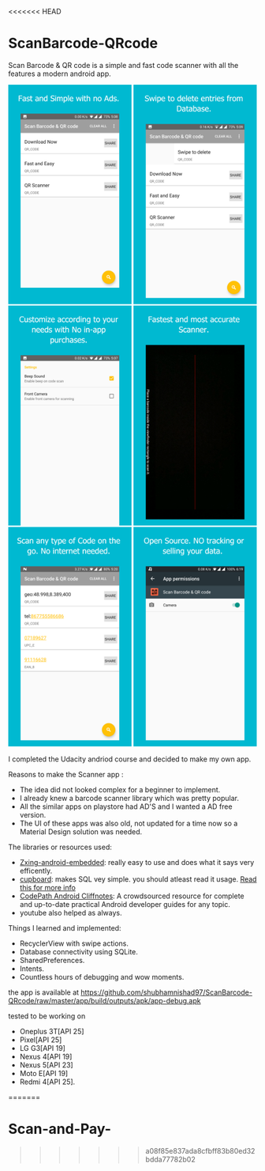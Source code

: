 <<<<<<< HEAD
# ScanBarcode-QRcode
Scan Barcode &amp; QR code is a simple and fast code scanner with all the features a modern android app.

<img src="screenshots/PhoneScreenshot1.jpg" width="250">  <img src="screenshots/PhoneScreenshot2.jpg" width="250">  <img src="screenshots/PhoneScreenshot3.jpg" width="250">  <img src="screenshots/PhoneScreenshot4.jpg" width="250">  <img src="screenshots/PhoneScreenshot5.jpg" width="250">  <img src="screenshots/PhoneScreenshot6.jpg" width="250">


I completed the Udacity andriod course and decided to make my own app.

Reasons to make the Scanner app :
* The idea did not looked complex for a beginner to implement.
* I already knew a barcode scanner library which was pretty popular.
* All the similar apps on playstore had AD'S and I wanted a AD free version.
* The UI of these apps was also old, not updated for a time now so a Material Design solution was needed.


The libraries or resources used:
* [Zxing-android-embedded](https://github.com/journeyapps/zxing-android-embedded): really easy to use and does what it says very efficently.
* [cupboard](https://bitbucket.org/littlerobots/cupboard): makes SQL vey simple. you should atleast read it usage. [Read this for more info](http://guides.codepath.com/android/Easier-SQL-with-Cupboard)
* [CodePath Android Cliffnotes](http://guides.codepath.com/android): A crowdsourced resource for complete and up-to-date practical Android developer guides for any topic.
* youtube also helped as always.


Things I learned and implemented:
* RecyclerView with swipe actions.
* Database connectivity using SQLite.
* SharedPreferences.
* Intents.
* Countless hours of debugging and wow moments.


the app is available at https://github.com/shubhamnishad97/ScanBarcode-QRcode/raw/master/app/build/outputs/apk/app-debug.apk

tested to be working on 
* Oneplus 3T[API 25]
* Pixel[API 25]
* LG G3[API 19]
* Nexus 4[API 19]
* Nexus 5[API 23]
* Moto E[API 19]
* Redmi 4[API 25].
 
=======
# Scan-and-Pay-
>>>>>>> a08f85e837ada8cfbff83b80ed32bdda77782b02
